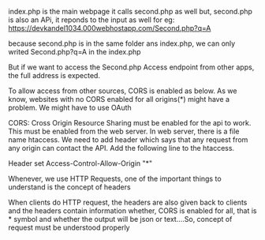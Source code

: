 index.php is the main webpage
it calls second.php as well
but, second.php is also an APi, it reponds to the input as well
for eg: https://devkandel1034.000webhostapp.com/Second.php?q=A

because second.php is in the same folder ans index.php, we can only writed Second.php?q=A in the index.php

But if we want to access the Second.php Access endpoint from other apps, the full address is expected.

To allow access from other sources, CORS is enabled as below. As we know, websites with no CORS enabled for all origins(*) might have a problem. We might have to use OAuth

CORS: Cross Origin Resource Sharing must be enabled for the api to work.
This must be enabled from the web server.
In web server, there is a file name htaccess.
We need to add header which says that any request from any origin can contact the API.
Add the following line to the htaccess.

Header set Access-Control-Allow-Origin "*"

Whenever, we use HTTP Requests, one of the important things to understand is the concept of headers

When clients do HTTP request, the headers are also given back to clients and the headers contain information whether, 
CORS is enabled for all, that is * symbol and whether the output will be json or text....So, concept of request must be understood properly
